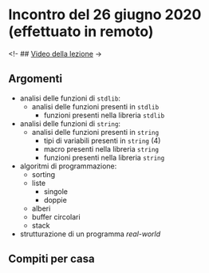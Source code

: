 # Incontro del 26 giugno 2020 (effettuato in remoto)

<!- ## [Video della lezione]() ->

## Argomenti

* analisi delle funzioni di `stdlib`:
  * analisi delle funzioni presenti in `stdlib`
    * funzioni presenti nella libreria `stdlib`
* analisi delle funzioni di `string`:
  * analisi delle funzioni presenti in `string`
    * tipi di variabili presenti in `string` (4)
    * macro presenti nella libreria `string`
    * funzioni presenti nella libreria `string`
* algoritmi di programmazione:
  * sorting
  * liste
    * singole
    * doppie
  * alberi
  * buffer circolari
  * stack
* strutturazione di un programma *real-world*

## Compiti per casa
